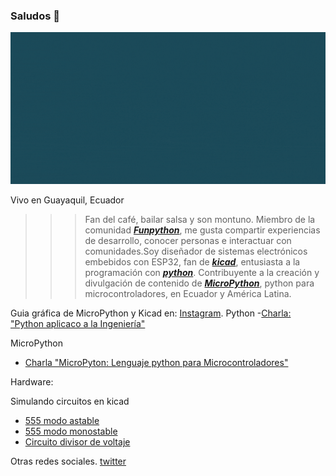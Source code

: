### Saludos 👋

![Gif, joselaica ](https://github.com/jlaica/jlaica/blob/main/joselaica.gif)

Vivo en Guayaquil, Ecuador

>>> Fan del café, bailar salsa y son montuno. Miembro de la comunidad [***Funpython***](https://funpython.org/), me gusta compartir experiencias de desarrollo, conocer personas e interactuar con comunidades.Soy diseñador de sistemas electrónicos embebidos con ESP32, fan de [***kicad***](https://www.kicad.org/), entusiasta a la programación con [***python***](https://www.python.org/). Contribuyente a la creación y divulgación de contenido de [***MicroPython***](http://micropython.org/), python para microcontroladores, en Ecuador y América Latina.

Guia gráfica de MicroPython y Kicad en: [Instagram](https://www.instagram.com/joselaica.code.pcb/).
Python
-[Charla: "Python aplicaco a la Ingeniería"](https://funpython.org/python_aplicado_ingenieria/)

MicroPython

- [Charla "MicroPyton: Lenguaje python para Microcontroladores"](https://funpython.org/charla_micropython_regional/)

Hardware:

Simulando circuitos en kicad

- [555 modo astable](https://github.com/jlaica/555-modo-astable)
- [555 modo monostable](https://github.com/jlaica/555_monostable)
- [Circuito divisor de voltaje](https://github.com/jlaica/sim_divisor_voltaje)

Otras redes sociales.
[twitter](https://twitter.com/joselaica)
